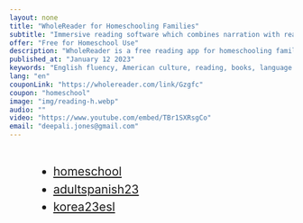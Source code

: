 ```yaml
---
layout: none
title: "WholeReader for Homeschooling Families"
subtitle: "Immersive reading software which combines narration with reading to help children absorb vocabulary and grammar with both ear and eye"
offer: "Free for Homeschool Use"
description: "WholeReader is a free reading app for homeschooling families. It combines narration with reading to help children absorb vocabulary and grammar with both ear and eye."
published_at: "January 12 2023"
keywords: "English fluency, American culture, reading, books, language learning, e-book platform, immersive reading, vocabulary, grammar, AI, classic literature, American literature, success, workforce, free trial, comprehension, enjoyment, e-reading"
lang: "en"
couponLink: "https://wholereader.com/link/Gzgfc"
coupon: "homeschool"
image: "img/reading-h.webp"
audio: ""
video: "https://www.youtube.com/embed/TBr1SXRsgCo"
email: "deepali.jones@gmail.com"
---
```


<script>
    import "../app.css"
</script>



<!-- <svelte:head>
    <!-- <meta http-equiv="refresh" content="1; URL=https://wholereader.com/about" />
</svelte:head> -->

<!-- <div style="color: gray; margin: auto; text-align: center; margin-top:5em;">redirecting...</div> -->


<ul style="margin:2em; font-size: 150%; line-height:1.5em">
    <li><a href="/homeschool">homeschool</a></li>
    <li><a href="/adultspanish23">adultspanish23</a></li>
    <li><a href="/korea23esl">korea23esl</a></li>
</ul>





